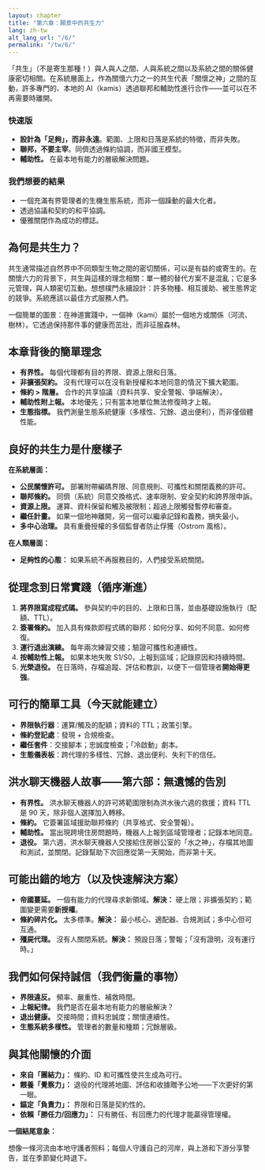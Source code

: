 ```yaml
---
layout: chapter
title: "第六章：願景中的共生力"
lang: zh-tw
alt_lang_url: "/6/"
permalink: "/tw/6/"
---
```


「共生」（不是寄生那種！）與人與人之間、人與系統之間以及系統之間的關係健康密切相關。在系統層面上，作為關懷六力之一的共生代表「關懷之神」之間的互動，許多專門的、本地的 AI（kamis）透過聯邦和輔助性進行合作——並可以在不再需要時離開。

### 快速版

- **設計為「足夠」，而非永遠**。範圍、上限和日落是系統的特徵，而非失敗。
- **聯邦，不要主宰**。同儕透過條約協調，而非國王模型。
- **輔助性。** 在最本地有能力的層級解決問題。

### 我們想要的結果

- 一個充滿有界管理者的生機生態系統，而非一個躁動的最大化者。
- 透過協議和契約的和平協調。
- 優雅關閉作為成功的標誌。

## 為何是共生力？

共生通常描述自然界中不同類型生物之間的密切關係，可以是有益的或寄生的。在關懷六力的背景下，共生與這樣的理念相關：單一體的替代方案不是混亂；它是多元管理，與人類密切互動。想想樸門永續設計：許多物種、相互援助、被生態界定的競爭。系統應該以最佳方式服務人們。

一個簡單的圖景：在神道實踐中，一個神（kami）屬於一個地方或關係（河流、樹林）。它透過保持那件事的健康而茁壯，而非征服森林。

## 本章背後的簡單理念

- **有界性。** 每個代理都有目的界限、資源上限和日落。
- **非擴張契約。** 沒有代理可以在沒有新授權和本地同意的情況下擴大範圍。
- **條約 > 階層。** 合作的共享協議（資料共享、安全警報、爭端解決）。
- **輔助性附上報。** 本地優先；只有當本地單位無法修復時才上報。
- **生態指標。** 我們測量生態系統健康（多樣性、冗餘、退出便利），而非僅個體性能。

## 良好的共生力是什麼樣子

**在系統層面：**

- **公民關懷許可。** 部署附帶編碼界限、同意規則、可攜性和關閉義務的許可。
- **聯邦條約。** 同儕（系統）同意交換格式、速率限制、安全契約和跨界限申訴。
- **資源上限。** 運算、資料保留和觸及被限制；超過上限觸發暫停和審查。
- **繼任計畫。** 如果一個地神離開，另一個可以繼承記錄和義務，損失最小。
- **多中心治理。** 具有重疊授權的多個監督者防止俘獲（Ostrom 風格）。

**在人類層面：**

- **足夠性的心態：** 如果系統不再服務目的，人們接受系統關閉。

## 從理念到日常實踐（循序漸進）

1. **將界限寫成程式碼。** 參與契約中的目的、上限和日落，並由基礎設施執行（配額、TTL）。
1. **簽署條約。** 加入具有條款即程式碼的聯邦：如何分享、如何不同意、如何修復。
1. **運行退出演練。** 每年兩次練習交接；驗證可攜性和連續性。
1. **按輔助性上報。** 如果本地失敗 S1/S0，上報到區域；記錄原因和持續時間。
1. **光榮退役。** 在日落時，存檔追蹤、評估和教訓，以便下一個管理者**開始得更強**。

## 可行的簡單工具（今天就能建立）

- **界限執行器**：運算/觸及的配額；資料的 TTL；政策引擎。
- **條約登記處**：發現 + 合規檢查。
- **繼任套件**：交接腳本；忠誠度檢查；「冷啟動」劇本。
- **生態儀表板**：跨代理的多樣性、冗餘、退出便利、失利下的信任。

## 洪水聊天機器人故事——第六部：無遺憾的告別

- **有界性。** 洪水聊天機器人的許可將範圍限制為洪水後六週的救援；資料 TTL 是 90 天，除非個人選擇加入轉移。
- **條約。** 它簽署區域援助聯邦條約（共享格式、安全警報）。
- **輔助性。** 當出現跨境住房問題時，機器人上報到區域管理者；記錄本地同意。
- **退役。** 第六週，洪水聊天機器人交接給住房辦公室的「水之神」，存檔其地圖和測試，並關閉。記錄幫助下次回應從第一天開始，而非第十天。

## 可能出錯的地方（以及快速解決方案）

- **帝國蔓延。** 一個有能力的代理尋求新領域。**解決：** 硬上限；非擴張契約；範圍變更需要**新授權**。
- **條約碎片化。** 太多標準。**解決：** 最小核心、適配器、合規測試；多中心但可互通。
- **殭屍代理。** 沒有人關閉系統。**解決：** 預設日落；警報；「沒有證明，沒有運行時。」

## 我們如何保持誠信（我們衡量的事物）

- **界限違反。** 頻率、嚴重性、補救時間。
- **上報紀律。** 我們是否在最本地有能力的層級解決？
- **退出健康。** 交接時間；資料忠誠度；關懷連續性。
- **生態系統多樣性。** 管理者的數量和種類；冗餘層級。

## 與其他關懷的介面

- **來自「團結力」：** 條約、ID 和可攜性使共生成為可行。
- **餵養「覺察力」：** 退役的代理將地圖、評估和收據贈予公地——下次更好的第一眼。
- **錨定「負責力」：** 界限和日落是契約性的。
- **依賴「勝任力/回應力」：** 只有勝任、有回應力的代理才能贏得管理權。

**一個結尾意象：**

想像一條河流由本地守護者照料；每個人守護自己的河岸，與上游和下游分享警告，並在季節變化時退下。

